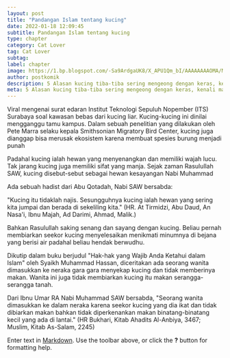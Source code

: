 ```yaml
---
layout: post
title: "Pandangan Islam tentang kucing"
date: 2022-01-18 12:09:45
subtitle: Pandangan Islam tentang kucing
type: chapter
category: Cat Lover
tag: Cat Lover
subtag: 
label: chapter
image: https://1.bp.blogspot.com/-Sa9ArdgaUK8/X_APU1Qm_bI/AAAAAAAAOMA/MLROrBEk7vsxlFrLfgL97ryVs-A9LKcFQCLcBGAsYHQ/w320-h195/kucing.jpg
author: postkomik
description: 5 Alasan kucing tiba-tiba sering mengeong dengan keras, kenali maksudnya
meta: 5 Alasan kucing tiba-tiba sering mengeong dengan keras, kenali maksudnya
---
```



Viral mengenai surat edaran Institut Teknologi Sepuluh Nopember (ITS) Surabaya soal kawasan bebas dari kucing liar.
Kucing-kucing ini dinilai mengganggu tamu kampus. Dalam sebuah penelitian yang dilakukan oleh Pete Marra selaku kepala Smithsonian Migratory Bird Center, kucing juga dianggap bisa merusak ekosistem karena membuat spesies burung menjadi punah

Padahal kucing ialah hewan yang menyenangkan dan memiliki wajah lucu. Tak jarang kucing juga memiliki sifat yang manja. Sejak zaman Rasulullah SAW, kucing disebut-sebut sebagai hewan kesayangan Nabi Muhammad

Ada sebuah hadist dari Abu Qotadah, Nabi SAW bersabda:

"Kucing itu tidaklah najis. Sesungguhnya kucing ialah hewan yang sering kita jumpai dan berada di sekeliling kita." (HR. At Tirmidzi, Abu Daud, An Nasa'i, Ibnu Majah, Ad Darimi, Ahmad, Malik.)

Bahkan Rasulullah saking senang dan sayang dengan kucing. Beliau pernah membiarkan seekor kucing menyelesaikan menikmati minumnya di bejana yang berisi air padahal beliau hendak berwudhu.

Dikutip dalam buku berjudul "Hak-hak yang Wajib Anda Ketahui dalam Islam" oleh Syaikh Muhammad Hassan, diceritakan ada seorang wanita dimasukkan ke neraka gara gara menyekap kucing dan tidak memberinya makan. Wanita ini juga tidak membiarkan kucing itu makan serangga-serangga tanah.

Dari Ibnu Umar RA Nabi Muhammad SAW bersabda, "Seorang wanita dimasukkan ke dalam neraka karena seekor kucing yang dia ikat dan tidak dibiarkan makan bahkan tidak diperkenankan makan binatang-binatang kecil yang ada di lantai." (HR Bukhari, Kitab Ahadits Al-Anbiya, 3467; Muslim, Kitab As-Salam, 2245)


Enter text in [Markdown](http://daringfireball.net/projects/markdown/). Use the toolbar above, or click the **?** button for formatting help.

